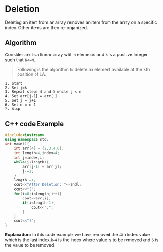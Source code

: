 # Deletion

Deleting an item from an array removes an item from the array on a specific index. Other items are then re-organized.

## Algorithm

Consider `arr` is a linear array with `n` elements and `k` is a positive integer such that `K<=N`.
>Following is the algorithm to delete an element available at the Kth position of LA.

``` pseudo
1. Start
2. Set j=k
3. Repeat steps 4 and 5 while j < n
4. Set arr[j-1] = arr[j]
5. Set j = j+1
6. Set n = n-1
7. Stop
```

## C++ code Example

```cpp
#include<iostream>
using namespace std;
int main(){
    int arr[4] = {2,3,4,6};
    int length=4,index=4;
    int j=index,i;
    while(j<length){
        arr[j-1] = arr[j];
        j-=1;
    }
    length-=1;
    cout<<"After Deletion: "<<endl;
    cout<<"[";
    for(i=0;i<length;i++){
        cout<<arr[i];
        if(i<length-1){
            cout<<",";
        }
    }
    cout<<"]";
}
```

**Explanation:** In this code example we have removed the 4th index value which is the last index.`k=4` is the index where value is to be removed and `6` is the value to be removed.
